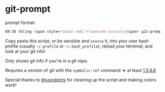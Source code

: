 git-prompt
==========

prompt format:
```bash
09:36 tkling <span style="color:red;">[awesome-branch]</span> git-prompt => 
```

Copy pasta this script, or be sensible and `source` it, into your user bash profile (usually `~/.profile` or `~/.bash_profile`), 
reload your terminal, and look at your git info!

Only shows git info if you're in a git repo.

Requires a version of git with the `symbolic-ref` command => at least [1.5.6.6](http://git-scm.com/docs/git-symbolic-ref)

Special thanks to [@jusroberts](https://github.com/jusroberts) for cleaning up the script and making colors work!
